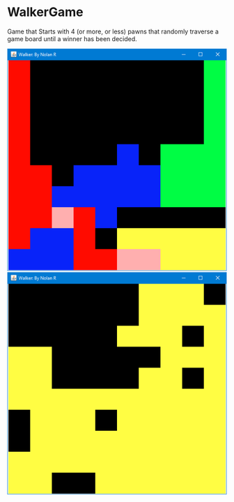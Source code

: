 # WalkerGame
Game that Starts with 4 (or more, or less) pawns that randomly traverse a game board until a winner has been decided.

![](Images/GameInProgress.png)
![](Images/YellowWinner.png)

